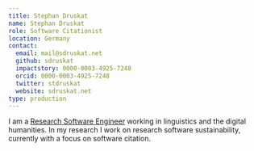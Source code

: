 ```yaml
---
title: Stephan Druskat
name: Stephan Druskat
role: Software Citationist
location: Germany
contact:
  email: mail@sdruskat.net
  github: sdruskat
  impactstory: 0000-0003-4925-7248
  orcid: 0000-0003-4925-7248
  twitter: stdruskat
  website: sdruskat.net
type: production
---
```


I am a [Research Software Engineer](https://rse.ac.uk/) working in linguistics and the digital humanities.
In my research I work on research software sustainability, currently with a focus on
software citation.
